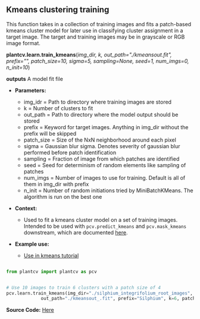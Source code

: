 ## Kmeans clustering training 

This function takes in a collection of training images and fits a patch-based kmeans cluster model for later use in classifying cluster assignment in a target image. The target and training images may be in grayscale or RGB image format.

**plantcv.learn.train_kmeans**(*img_dir, k, out_path="./kmeansout.fit", prefix="", patch_size=10, sigma=5, sampling=None, seed=1, num_imgs=0, n_init=10*)

**outputs** A model fit file

- **Parameters:**
    - img_idr = Path to directory where training images are stored
    - k = Number of clusters to fit
    - out_path = Path to directory where the model output should be stored
    - prefix = Keyword for target images. Anything in img_dir without the prefix will be skipped
    - patch_size = Size of the NxN neighborhood around each pixel
    - sigma = Gaussian blur sigma. Denotes severity of gaussian blur performed before patch identification
    - sampling = Fraction of image from which patches are identified
    - seed = Seed for determinism of random elements like sampling of patches 
    - num_imgs = Number of images to use for training. Default is all of them in img_dir with prefix 
    - n_init = Number of random initiations tried by MiniBatchKMeans. The algorithm is run on the best one

- **Context:**
    - Used to fit a kmeans cluster model on a set of training images. Intended to be used with `pcv.predict_kmeans`
    and `pcv.mask_kmeans` downstream, which are documented [here](kmeans_classifier.md). 

- **Example use:**
    - [Use in kmeans tutorial](https://plantcv.org/tutorials/kmeans-clustering) 

```python

from plantcv import plantcv as pcv


# Use 10 images to train 6 clusters with a patch size of 4
pcv.learn.train_kmeans(img_dir="./silphium_integrifolium_root_images", 
             out_path="./kmeansout_.fit", prefix="Silphium", k=6, patch_size=4, num_imgs=10)

```


**Source Code:** [Here](https://github.com/danforthcenter/plantcv/blob/main/plantcv/plantcv/learn/train_kmeans.py)